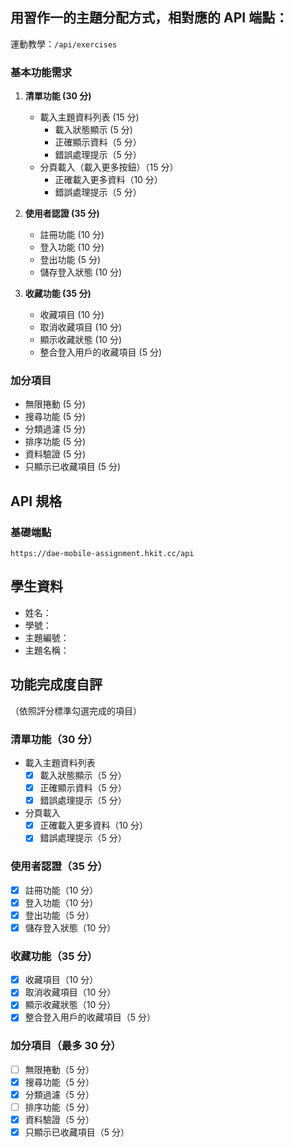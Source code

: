 ## 用習作一的主題分配方式，相對應的 API 端點：

運動教學：`/api/exercises`

### 基本功能需求

1. **清單功能 (30 分)**

   - 載入主題資料列表 (15 分)
     - 載入狀態顯示 (5 分)
     - 正確顯示資料（5 分）
     - 錯誤處理提示（5 分）
   - 分頁載入（載入更多按鈕）（15 分）
     - 正確載入更多資料（10 分）
     - 錯誤處理提示（5 分）

2. **使用者認證 (35 分)**

   - 註冊功能 (10 分)
   - 登入功能 (10 分)
   - 登出功能 (5 分)
   - 儲存登入狀態 (10 分)

3. **收藏功能 (35 分)**

   - 收藏項目 (10 分)
   - 取消收藏項目 (10 分)
   - 顯示收藏狀態 (10 分)
   - 整合登入用戶的收藏項目 (5 分)

### 加分項目

- 無限捲動 (5 分)
- 搜尋功能 (5 分)
- 分類過濾 (5 分)
- 排序功能 (5 分)
- 資料驗證 (5 分)
- 只顯示已收藏項目 (5 分)

## API 規格

### 基礎端點

```
https://dae-mobile-assignment.hkit.cc/api
```

## 學生資料

- 姓名：
- 學號：
- 主題編號：
- 主題名稱：

## 功能完成度自評

（依照評分標準勾選完成的項目）

### 清單功能（30 分）

- 載入主題資料列表
  - [x] 載入狀態顯示（5 分）
  - [x] 正確顯示資料（5 分）
  - [x] 錯誤處理提示（5 分）
- 分頁載入
  - [x] 正確載入更多資料（10 分）
  - [x] 錯誤處理提示（5 分）

### 使用者認證（35 分）

- [x] 註冊功能（10 分）
- [x] 登入功能（10 分）
- [x] 登出功能（5 分）
- [x] 儲存登入狀態（10 分）

### 收藏功能（35 分）

- [x] 收藏項目（10 分）
- [x] 取消收藏項目（10 分）
- [x] 顯示收藏狀態（10 分）
- [x] 整合登入用戶的收藏項目（5 分）

### 加分項目（最多 30 分）

- [ ] 無限捲動（5 分）
- [x] 搜尋功能（5 分）
- [x] 分類過濾（5 分）
- [ ] 排序功能（5 分）
- [x] 資料驗證（5 分）
- [x] 只顯示已收藏項目（5 分）

```

```

